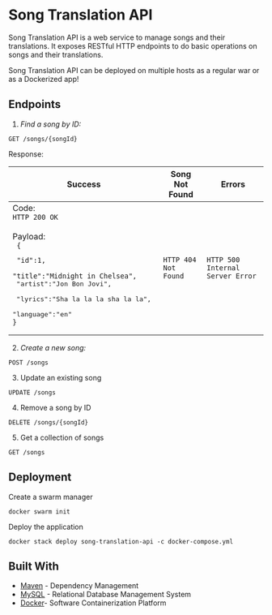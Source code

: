 # Song Translation API

Song Translation API is a web service to manage songs and their translations.
It exposes RESTful HTTP endpoints to do basic operations on songs and their translations.

Song Translation API can be deployed on multiple hosts as a regular war or as a Dockerized app!



## Endpoints 

1) *Find a song by ID:* 
``` 
GET /songs/{songId}
```

Response:

|Success | Song Not Found | Errors |
| ------------- | ------------- | ------------- |
| Code: <br>``` HTTP 200 OK ```  <br><br>Payload:<br>``` {```<br><pre>``` "id":1,``` <br> ``` "title":"Midnight in Chelsea", ```<br> "artist":"Jon Bon Jovi", <br> "lyrics":"Sha la la la sha la la", <br> "language":"en"<br>```}``` | ``` HTTP 404 Not Found ``` | ``` HTTP 500 Internal Server Error ```| 

2) *Create a new song:*
```
POST /songs
```
3) Update an existing song
```
UPDATE /songs
```
4) Remove a song by ID
```
DELETE /songs/{songId}
```
5) Get a collection of songs
```
GET /songs
```
## Deployment

Create a swarm manager
```
docker swarm init
```

Deploy the application
```
docker stack deploy song-translation-api -c docker-compose.yml
```

## Built With

* [Maven](https://maven.apache.org/) - Dependency Management
* [MySQL](https://www.mysql.com/) - Relational Database Management System
* [Docker](https://www.docker.com/)- Software Containerization Platform
